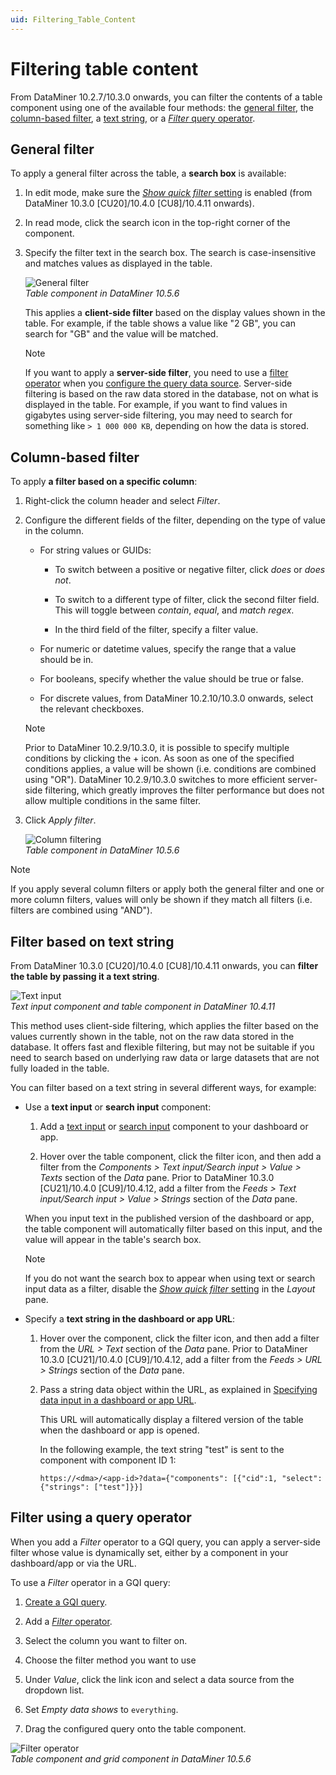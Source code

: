 ```yaml
---
uid: Filtering_Table_Content
---
```


# Filtering table content

From DataMiner 10.2.7/10.3.0 onwards, you can filter the contents of a table component using one of the available four methods: the [general filter](#general-filter), the [column-based filter](#column-based-filter), a [text string](#filter-based-on-text-string), or a [*Filter* query operator](#filter-using-a-query-operator).

## General filter

To apply a general filter across the table, a **search box** is available:

1. In edit mode, make sure the [*Show quick filter* setting](xref:DashboardTable#table-layout) is enabled (from DataMiner 10.3.0 [CU20]/10.4.0 [CU8]/10.4.11 onwards<!-- RN 40818-->).

1. In read mode, click the search icon in the top-right corner of the component.

1. Specify the filter text in the search box. The search is case-insensitive and matches values as displayed in the table.

   ![General filter](~/dataminer/images/General_Filter.gif)<br>*Table component in DataMiner 10.5.6*

   This applies a **client-side filter** based on the display values shown in the table. For example, if the table shows a value like "2 GB", you can search for "GB" and the value will be matched.

   > [!NOTE]
   > If you want to apply a **server-side filter**, you need to use a [filter operator](xref:GQI_Filter) when you [configure the query data source](xref:Creating_GQI_query). Server-side filtering is based on the raw data stored in the database, not on what is displayed in the table. For example, if you want to find values in gigabytes using server-side filtering, you may need to search for something like `> 1 000 000 KB`, depending on how the data is stored.

## Column-based filter

To apply **a filter based on a specific column**:

1. Right-click the column header and select *Filter*.

1. Configure the different fields of the filter, depending on the type of value in the column.

   - For string values or GUIDs:

     - To switch between a positive or negative filter, click *does* or *does not*.

     - To switch to a different type of filter, click the second filter field. This will toggle between *contain*, *equal*, and *match regex*.

     - In the third field of the filter, specify a filter value.

   - For numeric or datetime values, specify the range that a value should be in.

   - For booleans, specify whether the value should be true or false.

   - For discrete values, from DataMiner 10.2.10/10.3.0 onwards, select the relevant checkboxes.

   > [!NOTE]
   > Prior to DataMiner 10.2.9/10.3.0, it is possible to specify multiple conditions by clicking the + icon. As soon as one of the specified conditions applies, a value will be shown (i.e. conditions are combined using "OR"). DataMiner 10.2.9/10.3.0 switches to more efficient server-side filtering, which greatly improves the filter performance but does not allow multiple conditions in the same filter.

1. Click *Apply filter*.

   ![Column filtering](~/dataminer/images/Column_Filtering.gif)<br>*Table component in DataMiner 10.5.6*

> [!NOTE]
> If you apply several column filters or apply both the general filter and one or more column filters, values will only be shown if they match all filters (i.e. filters are combined using "AND").

## Filter based on text string

From DataMiner 10.3.0 [CU20]/10.4.0 [CU8]/10.4.11 onwards<!--RN 40793-->, you can **filter the table by passing it a text string**.

![Text input](~/dataminer/images/Text_input_filter_table.gif)<br>*Text input component and table component in DataMiner 10.4.11*

This method uses client-side filtering, which applies the filter based on the values currently shown in the table, not on the raw data stored in the database. It offers fast and flexible filtering, but may not be suitable if you need to search based on underlying raw data or large datasets that are not fully loaded in the table.

You can filter based on a text string in several different ways, for example:

- Use a **text input** or **search input** component:

  1. Add a [text input](xref:DashboardTextInput) or [search input](xref:DashboardSearchInput) component to your dashboard or app.

  1. Hover over the table component, click the filter icon, and then add a filter from the *Components > Text input/Search input > Value > Texts* section of the *Data* pane. Prior to DataMiner 10.3.0 [CU21]/10.4.0 [CU9]/10.4.12<!--RN 41075 + 41141-->, add a filter from the *Feeds > Text input/Search input > Value > Strings* section of the *Data* pane.

  When you input text in the published version of the dashboard or app, the table component will automatically filter based on this input, and the value will appear in the table's search box.

  > [!NOTE]
  > If you do not want the search box to appear when using text or search input data as a filter, disable the [*Show quick filter* setting](xref:DashboardTable#table-layout) in the *Layout* pane.

- Specify a **text string in the dashboard or app URL**:

  1. Hover over the component, click the filter icon, and then add a filter from the *URL > Text* section of the *Data* pane. Prior to DataMiner 10.3.0 [CU21]/10.4.0 [CU9]/10.4.12<!--RN 41075 + 41141-->, add a filter from the *Feeds > URL > Strings* section of the *Data* pane.

  1. Pass a string data object within the URL, as explained in [Specifying data input in a dashboard or app URL](xref:Specifying_data_input_in_a_URL).

     This URL will automatically display a filtered version of the table when the dashboard or app is opened.

     In the following example, the text string "test" is sent to the component with component ID 1:

     `https://<dma>/<app-id>?data={"components": [{"cid":1, "select":{"strings": ["test"]}}]`

## Filter using a query operator

When you add a *Filter* operator to a GQI query, you can apply a server-side filter whose value is dynamically set, either by a component in your dashboard/app or via the URL.

To use a *Filter* operator in a GQI query:

1. [Create a GQI query](xref:Creating_GQI_query).

1. Add a [*Filter* operator](xref:GQI_Filter).

1. Select the column you want to filter on.

1. Choose the filter method you want to use

1. Under *Value*, click the link icon and select a data source from the dropdown list.

1. Set *Empty data shows* to `everything`.

1. Drag the configured query onto the table component.

![Filter operator](~/dataminer/images/Filter_Operator.gif)<br>*Table component and grid component in DataMiner 10.5.6*
